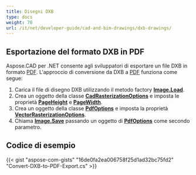 ```yaml
---
title: Disegni DXB
type: docs
weight: 70
url: /it/net/developer-guide/cad-and-bim-drawings/dxb-drawings/
---
```


## **Esportazione del formato DXB in PDF**

Aspose.CAD per .NET consente agli sviluppatori di esportare un file DXB in formato [PDF](https://docs.fileformat.com/pdf/). L'approccio di conversione da DXB a [PDF](https://docs.fileformat.com/pdf/) funziona come segue:

1. Carica il file di disegno DXB utilizzando il metodo factory [**Image.Load**](https://reference.aspose.com/cad/net/aspose.cad.image/load/methods/2).
1. Crea un oggetto della classe [**CadRasterizationOptions**](https://reference.aspose.com/cad/net/aspose.cad.imageoptions/cadrasterizationoptions) e imposta le proprietà [**PageHeight**](https://reference.aspose.com/cad/net/aspose.cad.imageoptions/vectorrasterizationoptions/properties/pageheight) e [**PageWidth**](https://reference.aspose.com/cad/net/aspose.cad.imageoptions/vectorrasterizationoptions/properties/pagewidth).
1. Crea un oggetto della classe [**PdfOptions**](https://reference.aspose.com/cad/net/aspose.cad.imageoptions/pdfoptions) e imposta la proprietà [**VectorRasterizationOptions**](https://reference.aspose.com/cad/net/aspose.cad.imageoptions/vectorrasterizationoptions).
1. Chiama [**Image.Save**](https://reference.aspose.com/cad/net/aspose.cad/image/methods/save/index) passando un oggetto di [**PdfOptions**](https://reference.aspose.com/cad/net/aspose.cad.imageoptions/pdfoptions) come secondo parametro.

## Codice di esempio

{{< gist "aspose-com-gists" "16de0fa2ea006758f25d1ad32bc75fd2" "Convert-DXB-to-PDF-Export.cs" >}}

